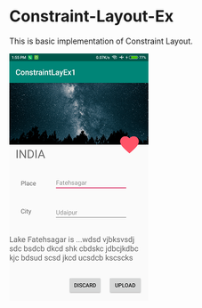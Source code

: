 # Constraint-Layout-Ex
This is basic implementation of Constraint Layout.

![Image](https://raw.githubusercontent.com/vikassoni99/Images/master/ConstraintLayoutExImage.png)
